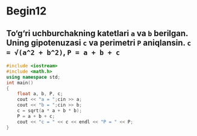 # Begin12
## To‘g‘ri uchburchakning katetlari `a` va `b` berilgan. Uning gipotenuzasi `с` va perimetri `P` aniqlansin. `c = √(a^2 + b^2)`, `P = a + b + c`
```cpp
#include <iostream>
#include <math.h>
using namespace std;
int main()
{
    float a, b, P, c;
    cout << "a = ";cin >> a;
    cout << "b = ";cin >> b;
    c = sqrt(a * a + b * b);
    P = a + b + c;
    cout << "c = " << c << endl << "P = " << P;
}
```
